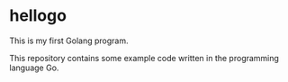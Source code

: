 # hellogo
This is my first Golang program.


This repository contains some example code written in the programming language Go.
